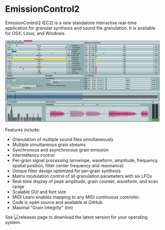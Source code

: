 # EmissionControl2

EmissionControl2 (EC2) is a new standalone interactive real-time application for granular synthesis and sound file granulation. It is available for OSX, Linux, and Windows. 

![](EC2_lightmode.png "This is what EC2 looks like")

Features include:

- Granulation of multiple sound files simultaneously
- Multiple simultaneous grain streams
- Synchronous and asynchronous grain emission
- Intermittency control
- Per-grain signal processing (envelope, waveform, amplitude, frequency, spatial position, filter center frequency and resonance)
- Unique filter design optimized for per-grain synthesis
- Matrix modulation control of all granulation parameters with six LFOs
- Real-time display of peak amplitude, grain counter, waveform, and scan range
- Scalable GUI and font size
- MIDI Learn enables mapping to any MIDI continuous controller.
- Code is open source and available at GitHub
- Maximal "Grain Integrity" (tm)

See ![releases](https://github.com/jackkilgore/EmissionControl2/releases) page to download the latest version for your operating system.
